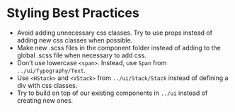 # Styling Best Practices

- Avoid adding unnecessary css classes. Try to use props instead of adding new css classes when possible.
- Make new .scss files in the component folder instead of adding to the global .scss file when necessary to add css.
- Don't use lowercase `<span>`. Instead, use `Span` from `../ui/Typography/Text`.
- Use `<HStack>` and `<VStack>` from `../ui/Stack/Stack` instead of defining a div with css classes.
- Try to build on top of our existing components in `../ui` instead of creating new ones.